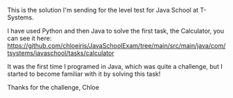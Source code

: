 This is the solution I'm sending for the level test for Java School at T-Systems.

I have used Python and then Java to solve the first task, the Calculator, you can see it here: https://github.com/chloeiris/JavaSchoolExam/tree/main/src/main/java/com/tsystems/javaschool/tasks/calculator

It was the first time I programed in Java, which was quite a challenge, but I started to become familiar with it by solving this task!

Thanks for the challenge,
Chloe


